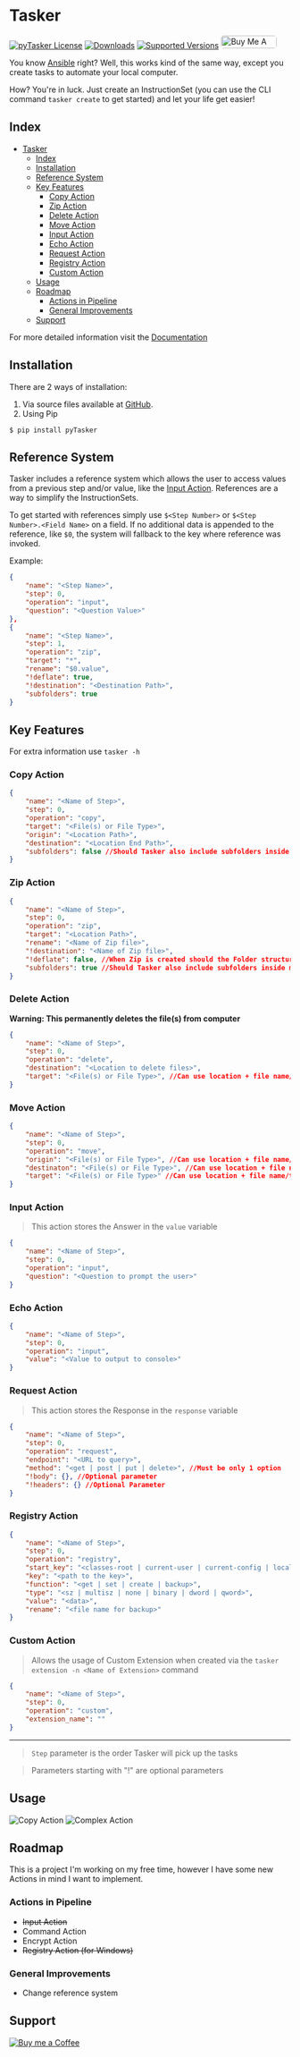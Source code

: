 # Tasker

<a href="https://github.com/carlossilva2/pyTasker/blob/main/LICENSE" target="blank"><img src="https://img.shields.io/github/license/carlossilva2/pytasker?style=round-square&color=green" alt="pyTasker License" /></a>
[![Downloads](https://pepy.tech/badge/pytasker)](https://pepy.tech/project/pytasker)
[![Supported Versions](https://img.shields.io/pypi/pyversions/pytasker.svg)](https://pypi.org/project/pytasker)
<a href="https://www.buymeacoffee.com/cmsilva" target="_blank"><img src="https://cdn.buymeacoffee.com/buttons/default-orange.png" alt="Buy Me A Coffee" height="23" width="100" style="border-radius:5px" /></a>

You know [Ansible](https://github.com/ansible/ansible) right? Well, this works kind of the same way, except you create tasks to automate your local computer.

How? You're in luck. Just create an InstructionSet (you can use the CLI command `tasker create` to get started) and let your life get easier!


## Index

- [Tasker](#tasker)
  - [Index](#index)
  - [Installation](#installation)
  - [Reference System](#reference-system)
  - [Key Features](#key-features)
    - [Copy Action](#copy-action)
    - [Zip Action](#zip-action)
    - [Delete Action](#delete-action)
    - [Move Action](#move-action)
    - [Input Action](#input-action)
    - [Echo Action](#echo-action)
    - [Request Action](#request-action)
    - [Registry Action](#registry-action)
    - [Custom Action](#custom-action)
  - [Usage](#usage)
  - [Roadmap](#roadmap)
    - [Actions in Pipeline](#actions-in-pipeline)
    - [General Improvements](#general-improvements)
  - [Support](#support)


For more detailed information visit the [Documentation](https://cmsilva.gitbook.io/pytasker/)
## Installation

There are 2 ways of installation:

  1. Via source files available at [GitHub](https://github.com/carlossilva2/pyTasker).
  2. Using Pip

```console
$ pip install pyTasker
```

## Reference System

Tasker includes a reference system which allows the user to access values from a previous step and/or value, like the [Input Action](#input-action). References are a way to simplify the InstructionSets.

To get started with references simply use `$<Step Number>` or `$<Step Number>.<Field Name>` on a field. If no additional data is appended to the reference, like `$0`, the system will fallback to the key where reference was invoked.

Example:

```json
{
    "name": "<Step Name>",
    "step": 0,
    "operation": "input",
    "question": "<Question Value>"
},
{
    "name": "<Step Name>",
    "step": 1,
    "operation": "zip",
    "target": "*",
    "rename": "$0.value",
    "!deflate": true,
    "!destination": "<Destination Path>",
    "subfolders": true
}
```

## Key Features

For extra information use `tasker -h`

### Copy Action

```json
{
    "name": "<Name of Step>",
    "step": 0,
    "operation": "copy",
    "target": "<File(s) or File Type>",
    "origin": "<Location Path>",
    "destination": "<Location End Path>",
    "subfolders": false //Should Tasker also include subfolders inside main location
}
```

### Zip Action

```json
{
    "name": "<Name of Step>",
    "step": 0,
    "operation": "zip",
    "target": "<Location Path>",
    "rename": "<Name of Zip file>",
    "!destination": "<Name of Zip file>",
    "!deflate": false, //When Zip is created should the Folder structure be with current system Path or just the pretended folder
    "subfolders": true //Should Tasker also include subfolders inside main location
}
```

### Delete Action

**Warning: This permanently deletes the file(s) from computer**

```json
{
    "name": "<Name of Step>",
    "step": 0,
    "operation": "delete",
    "destination": "<Location to delete files>",
    "target": "<File(s) or File Type>", //Can use location + file name/type
}
```

### Move Action

```json
{
    "name": "<Name of Step>",
    "step": 0,
    "operation": "move",
    "origin": "<File(s) or File Type>", //Can use location + file name/type
    "destinaton": "<File(s) or File Type>", //Can use location + file name/type
    "target": "<File(s) or File Type>" //Can use location + file name/type
}
```

### Input Action

> This action stores the Answer in the `value` variable

```json
{
    "name": "<Name of Step>",
    "step": 0,
    "operation": "input",
    "question": "<Question to prompt the user>"
}
```

### Echo Action

```json
{
    "name": "<Name of Step>",
    "step": 0,
    "operation": "input",
    "value": "<Value to output to console>"
}
```

### Request Action

> This action stores the Response in the `response` variable

```json
{
    "name": "<Name of Step>",
    "step": 0,
    "operation": "request",
    "endpoint": "<URL to query>",
    "method": "<get | post | put | delete>", //Must be only 1 option
    "!body": {}, //Optional parameter
    "!headers": {} //Optional Parameter
}
```

### Registry Action

```json
{
    "name": "<Name of Step>",
    "step": 0,
    "operation": "registry",
    "start_key": "<classes-root | current-user | current-config | local-machine | users>",
    "key": "<path to the key>",
    "function": "<get | set | create | backup>",
    "type": "<sz | multisz | none | binary | dword | qword>",
    "value": "<data>",
    "rename": "<file name for backup>"
}
```

### Custom Action

> Allows the usage of Custom Extension when created via the `tasker extension -n <Name of Extension>` command

```json
{
    "name": "<Name of Step>",
    "step": 0,
    "operation": "custom",
    "extension_name": ""
}
```

---

> `Step` parameter is the order Tasker will pick up the tasks

> Parameters starting with "!" are optional parameters

## Usage

![Copy Action](https://raw.githubusercontent.com/carlossilva2/pyTasker/main/static/Copy%20PDFs.png)
![Complex Action](https://raw.githubusercontent.com/carlossilva2/pyTasker/main/static/Copy%20PDFs%20then%20zip.png)

## Roadmap

This is a project I'm working on my free time, however I have some new Actions in mind I want to implement.

### Actions in Pipeline

- ~~Input Action~~
- Command Action
- Encrypt Action
- ~~Registry Action (for Windows)~~

### General Improvements

- Change reference system

## Support

[![Buy me a Coffee](https://cdn.buymeacoffee.com/buttons/default-orange.png)](https://www.buymeacoffee.com/cmsilva)
